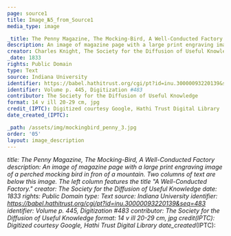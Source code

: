 ```yaml
---
page: source1
title: Image_№5_from_Source1
media_type: image

_title: The Penny Magazine, The Mocking-Bird, A Well-Conducted Factory
description: An image of magazine page with a large print engraving image of a perched mocking bird in fron of a mountain. Two columns of text are below this image. The left column features the title "A Well-Conducted Factory." 
creator: Charles Knight, The Society for the Diffusion of Useful Knowledge
_date: 1833
rights: Public Domain
type: Text
source: Indiana University
identifier: https://babel.hathitrust.org/cgi/pt?id=inu.30000093220139&seq=483
identifier: Volume p. 445, Digitization #483
contributor: The Society for the Diffusion of Useful Knowledge
format: 14 v ill 20-29 cm, jpg
credit_(IPTC): Digitized courtesy Google, Hathi Trust Digital Library
date_created_(IPTC):

_path: /assets/img/mockingbird_penny_3.jpg
order: '05'
layout: image_description
---
```


_title: The Penny Magazine, The Mocking-Bird, A Well-Conducted Factory
description: An image of magazine page with a large print engraving image of a perched mocking bird in fron of a mountain. Two columns of text are below this image. The left column features the title "A Well-Conducted Factory." 
creator: The Society for the Diffusion of Useful Knowledge
_date: 1833
rights: Public Domain
type: Text
source: Indiana University
identifier: https://babel.hathitrust.org/cgi/pt?id=inu.30000093220139&seq=483
identifier: Volume p. 445, Digitization #483
contributor: The Society for the Diffusion of Useful Knowledge
format: 14 v ill 20-29 cm, jpg
credit_(IPTC):  Digitized courtesy Google, Hathi Trust Digital Library
date_created_(IPTC):
